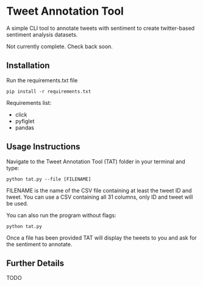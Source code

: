 # Tweet Annotation Tool
A simple CLI tool to annotate tweets with sentiment to create twitter-based sentiment analysis datasets.

Not currently complete. Check back soon.

## Installation

Run the requirements.txt file

`pip install -r requirements.txt`

Requirements list:

* click
* pyfiglet
* pandas

## Usage Instructions

Navigate to the Tweet Annotation Tool (TAT) folder in your terminal and type:

`python tat.py --file [FILENAME]`

FILENAME is the name of the CSV file containing at least the tweet ID and tweet. You can use a CSV containing all 31 columns, only ID and tweet will be used.

You can also run the program without flags:

`python tat.py`

Once a file has been provided TAT will display the tweets to you and ask for the sentiment to annotate.

## Further Details

TODO
